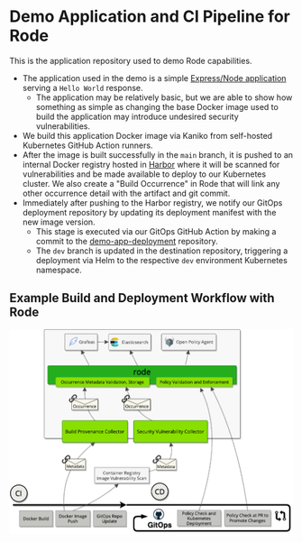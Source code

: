 # Demo Application and CI Pipeline for Rode
This is the application repository used to demo Rode capabilities.
- The application used in the demo is a simple [Express/Node application](server.js) serving a `Hello World` response.
  - The application may be relatively basic, but we are able to show how something as simple as changing the base Docker image used to build the application may introduce undesired security vulnerabilities.
- We build this application Docker image via Kaniko from self-hosted Kubernetes GitHub Action runners.
- After the image is built successfully in the `main` branch, it is pushed to an internal Docker registry hosted in [Harbor](https://goharbor.io/) where it will be scanned for vulnerabilities and be made available to deploy to our Kubernetes cluster. We also create a "Build Occurrence" in Rode that will link any other occurrence detail with the artifact and git commit.
- Immediately after pushing to the Harbor registry, we notify our GitOps deployment repository by updating its deployment manifest with the new image version.
  - This stage is executed via our GitOps GitHub Action by making a commit to the [demo-app-deployment](https://github.com/rode/demo-app-deployment) repository.
  - The `dev` branch is updated in the destination repository, triggering a deployment via Helm to the respective `dev` environment Kubernetes namespace.

## Example Build and Deployment Workflow with Rode
![Demo App Workflow](resources/rode-demo-pipeline.png)
